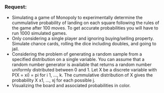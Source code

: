 ### **Request**:  
* Simulating a game of Monopoly to experimentally determine the cummulative probability of landing on each square following the rules of the game after 100 moves. To get accurate probabilities you will have to run 1000 simulated games.  
* Only considering a single player and ignoring buying/selling property. Simulate chance cards, rolling the dice including doubles, and going to jail.  
* Considering the problem of generating a random sample from a specified distribution on a single variable. You can assume that a random number generator is available that returns a random number uniformly distributed between 0 and 1. Let X be a discrete variable with P(X = xi) = pi for i 1, ..., k. The cummulative distribution of X gives the probability X x1, ..., xj for each possible j.  
* Visualizing the board and associated probabilities in color.  

